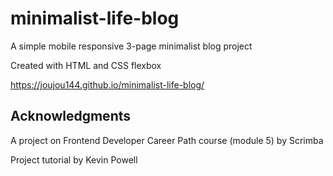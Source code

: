 # minimalist-life-blog
A simple mobile responsive 3-page minimalist blog project

Created with HTML and CSS flexbox


https://joujou144.github.io/minimalist-life-blog/

## Acknowledgments
A project on Frontend Developer Career Path course (module 5) by Scrimba

Project tutorial by Kevin Powell

